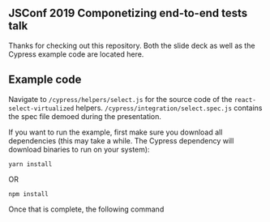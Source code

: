 ## JSConf 2019 Componetizing end-to-end tests talk

Thanks for checking out this repository. Both the slide deck as well as the Cypress example code are located here.

## Example code

Navigate to `/cypress/helpers/select.js` for the source code of the `react-select-virtualized` helpers. `/cypress/integration/select.spec.js` contains the spec file demoed during the presentation.

If you want to run the example, first make sure you download all dependencies (this may take a while. The Cypress dependency will download binaries to run on your system):

```
yarn install
```

OR

```
npm install
```

Once that is complete, the following command
